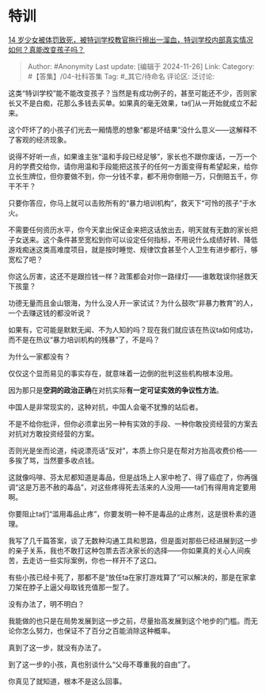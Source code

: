# 特训
[14 岁少女被体罚致死，被特训学校教官拖行擦出一溜血，特训学校内部真实情况如何？真能改变孩子吗？](https://www.zhihu.com/question/4943101217/answer/41148245026)

> Author: #Anonymity
> Last update: [编辑于 2024-11-26]
> Link:
> Category: #【答集】/04-社科答集
> Tag: #_其它/待命名
> 评论区:
> 泛讨论:

这类“特训学校”能不能改变孩子？当然是有成功例子的，甚至可能还不少，否则家长又不是白痴，花那么多钱去买单。如果真的毫无效果，ta们从一开始就成立不起来。

这个吓坏了的小孩子们光去一厢情愿的想象“都是坏结果”没什么意义——这解释不了客观的经济现象。

说得不好听一点，如果谁主张“温和手段已经足够”，家长也不跟你废话，一万一个月的学费交给你，请你用温和手段能把这孩子的任何一方面变得有希望起来，给你立长生牌位，但你要做不到，你一分钱不拿，都不用你倒赔一万，只倒赔五千，你干不干？

只要你答应，你马上就可以击败所有的“暴力培训机构”，救天下“可怜的孩子”于水火。

不需要任何资历水平，你今天拿出保证金来把这话放出去，明天就有无数的家长把子女送来。这个条件甚至宽松到你可以设定任何指标，不用说什么成绩好转、降低游戏痴迷这类高难度项目，就是按时睡觉、规律饮食甚至个人卫生有进步都行，够宽松了吧？

你这么厉害，这还不是跟捡钱一样？政策都会对你一路绿灯——谁敢耽误你拯救天下孩童？

功德无量而且金山银海，为什么没人开一家试试？为什么鼓吹“非暴力教育”的人，一个去赚这钱的都没听说？

如果有，它可能是默默无闻、不为人知的吗？现在我们就应该在热议ta如何成功，而不是在热议“暴力培训机构的残暴”了，不是吗？

为什么一家都没有？

仅仅这个显而易见的事实存在，就意味着一边倒的批判这些机构根本没用。

因为那只是**空洞的政治正确**在对抗实际**有一定可证实效的争议性方法**。

中国人是非常现实的，这种对抗，中国人会毫不犹豫的站后者。

不是不给你批评，但你必须拿出另一种有实效的手段、一种你敢投资经营的方案去对抗对方敢投资经营的方案。

否则光是坐而论道，纯说漂亮话“反对”，本质上你只是在帮对方抬高收费价格——多挨了骂，当然要多收点钱。

这就像吗啡、芬太尼都知道是毒品，但是战场上人家中枪了、得了癌症了，你再强调“这是万恶不赦的毒品”，对这些疼得死去活来的人没用——ta们有得用肯定要用啊。

你要阻止ta们“滥用毒品止疼”，你要发明一种不是毒品的止疼剂，这是很朴素的道理。

我写了几千篇答案，谈了无数种沟通工具和思路，但是面对那些已经进展到这一步的亲子关系，我也不敢打这种包票去否决家长的选择——你如果真的关心人间疾苦，去走访一些实际案例，你也一样开不了这口。

有些小孩已经卡死了，那都不是“放任ta在家打游戏算了”可以解决的，那是在家拿刀架在脖子上逼父母取钱充值那一型了。

没有办法了，明不明白？

我能做的也只是在局势发展到这一步之前，尽量抬高发展到这个地步的门槛。而无论你怎么努力，也保证不了百分之百能消除这种概率。

真到了这一步，就没有办法了。

到了这一步的小孩，真也别谈什么“父母不尊重我的自由”了。

你真见了就知道，根本不是这么回事。
